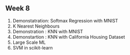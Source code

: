 ## Week 8
1) Demonstatration: Softmax Regression with MNIST
2) K Nearest Neighbours
3) Demonstration : KNN with MNIST
4) Demonstartion : KNN with California Housing Dataset
5) Large Scale ML
6) SVM in scikit-learn
